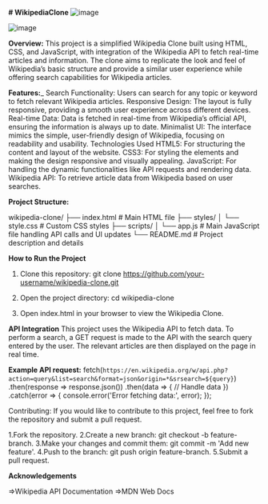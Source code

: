 **# WikipediaClone**
![image](https://github.com/user-attachments/assets/85d0410f-5677-42d2-8e33-3cfc84fd1a25)

![image](https://github.com/user-attachments/assets/7be724b2-cad2-4782-ad6a-1eb2645cd969)






**Overview:**
This project is a simplified Wikipedia Clone built using HTML, CSS, and JavaScript, with integration of the Wikipedia API to fetch real-time articles and information. The clone aims to replicate the look and feel of Wikipedia’s basic structure and provide a similar user experience while offering search capabilities for Wikipedia articles.

**Features:**_
Search Functionality: Users can search for any topic or keyword to fetch relevant Wikipedia articles.
Responsive Design: The layout is fully responsive, providing a smooth user experience across different devices.
Real-time Data: Data is fetched in real-time from Wikipedia’s official API, ensuring the information is always up to date.
Minimalist UI: The interface mimics the simple, user-friendly design of Wikipedia, focusing on readability and usability.
Technologies Used
HTML5: For structuring the content and layout of the website.
CSS3: For styling the elements and making the design responsive and visually appealing.
JavaScript: For handling the dynamic functionalities like API requests and rendering data.
Wikipedia API: To retrieve article data from Wikipedia based on user searches.

**Project Structure:**

wikipedia-clone/
├── index.html   # Main HTML file
├── styles/
│   └── style.css  # Custom CSS styles
├── scripts/
│   └── app.js    # Main JavaScript file handling API calls and UI updates
└── README.md    # Project description and details


**How to Run the Project**

1. Clone this repository:
git clone https://github.com/your-username/wikipedia-clone.git

2. Open the project directory:
cd wikipedia-clone


3. Open index.html in your browser to view the Wikipedia Clone.

**API Integration**
This project uses the Wikipedia API to fetch data. To perform a search, a GET request is made to the API with the search query entered by the user. The relevant articles are then displayed on the page in real time.

**Example API request:**
fetch(`https://en.wikipedia.org/w/api.php?action=query&list=search&format=json&origin=*&srsearch=${query}`)
  .then(response => response.json())
  .then(data => {
    // Handle data
  })
  .catch(error => {
    console.error('Error fetching data:', error);
  });



Contributing: 
If you would like to contribute to this project, feel free to fork the repository and submit a pull request.

1.Fork the repository.
2.Create a new branch: git checkout -b feature-branch.
3.Make your changes and commit them: git commit -m 'Add new feature'.
4.Push to the branch: git push origin feature-branch.
5.Submit a pull request.


**Acknowledgements**

=>Wikipedia API Documentation
=>MDN Web Docs
















